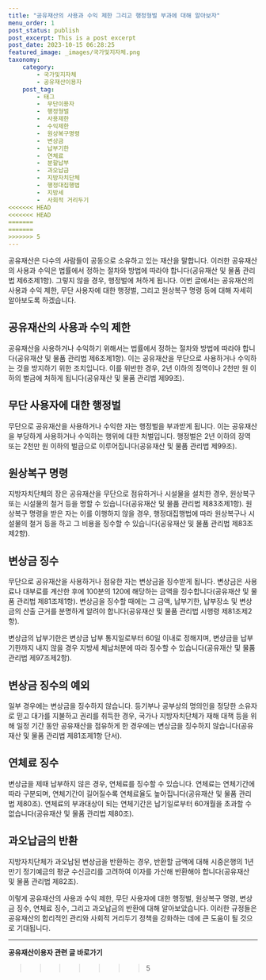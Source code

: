 ```yaml
---
title: "공유재산의 사용과 수익 제한 그리고 행정형벌 부과에 대해 알아보자"
menu_order: 1
post_status: publish
post_excerpt: This is a post excerpt
post_date: 2023-10-15 06:28:25
featured_image: _images/국가및지자체.png
taxonomy:
    category:
        - 국가및지자체
        - 공유재산이용자
    post_tag:
        - 태그
        -  무단이용자
        -  행정형벌
        -  사용제한
        -  수익제한
        -  원상복구명령
        -  변상금
        -  납부기한
        -  연체료
        -  분할납부
        -  과오납금
        -  지방자치단체
        -  행정대집행법
        -  지방세
        -  사회적 거리두기
<<<<<<< HEAD
<<<<<<< HEAD
=======
=======
>>>>>>> 5
---
```




공유재산은 다수의 사람들이 공동으로 소유하고 있는 재산을 말합니다. 이러한 공유재산의 사용과 수익은 법률에서 정하는 절차와 방법에 따라야 합니다(공유재산 및 물품 관리법 제6조제1항). 그렇지 않을 경우, 행정벌에 처하게 됩니다. 이번 글에서는 공유재산의 사용과 수익 제한, 무단 사용자에 대한 행정벌, 그리고 원상복구 명령 등에 대해 자세히 알아보도록 하겠습니다.

## 공유재산의 사용과 수익 제한

공유재산을 사용하거나 수익하기 위해서는 법률에서 정하는 절차와 방법에 따라야 합니다(공유재산 및 물품 관리법 제6조제1항). 이는 공유재산을 무단으로 사용하거나 수익하는 것을 방지하기 위한 조치입니다. 이를 위반한 경우, 2년 이하의 징역이나 2천만 원 이하의 벌금에 처하게 됩니다(공유재산 및 물품 관리법 제99조).

## 무단 사용자에 대한 행정벌

무단으로 공유재산을 사용하거나 수익한 자는 행정벌을 부과받게 됩니다. 이는 공유재산을 부당하게 사용하거나 수익하는 행위에 대한 처벌입니다. 행정벌은 2년 이하의 징역 또는 2천만 원 이하의 벌금으로 이루어집니다(공유재산 및 물품 관리법 제99조).

## 원상복구 명령

지방자치단체의 장은 공유재산을 무단으로 점유하거나 시설물을 설치한 경우, 원상복구 또는 시설물의 철거 등을 명할 수 있습니다(공유재산 및 물품 관리법 제83조제1항). 원상복구 명령을 받은 자는 이를 이행하지 않을 경우, 행정대집행법에 따라 원상복구나 시설물의 철거 등을 하고 그 비용을 징수할 수 있습니다(공유재산 및 물품 관리법 제83조제2항).

## 변상금 징수

무단으로 공유재산을 사용하거나 점유한 자는 변상금을 징수받게 됩니다. 변상금은 사용료나 대부료를 계산한 후에 100분의 120에 해당하는 금액을 징수합니다(공유재산 및 물품 관리법 제81조제1항). 변상금을 징수할 때에는 그 금액, 납부기한, 납부장소 및 변상금의 산출 근거를 분명하게 알려야 합니다(공유재산 및 물품 관리법 시행령 제81조제2항).

변상금의 납부기한은 변상금 납부 통지일로부터 60일 이내로 정해지며, 변상금을 납부기한까지 내지 않을 경우 지방세 체납처분에 따라 징수할 수 있습니다(공유재산 및 물품 관리법 제97조제2항).

## 변상금 징수의 예외

일부 경우에는 변상금을 징수하지 않습니다. 등기부나 공부상의 명의인을 정당한 소유자로 믿고 대가를 지불하고 권리를 취득한 경우, 국가나 지방자치단체가 재해 대책 등을 위해 일정 기간 동안 공유재산을 점유하게 한 경우에는 변상금을 징수하지 않습니다(공유재산 및 물품 관리법 제81조제1항 단서).

## 연체료 징수

변상금을 제때 납부하지 않은 경우, 연체료를 징수할 수 있습니다. 연체료는 연체기간에 따라 구분되며, 연체기간이 길어질수록 연체료율도 높아집니다(공유재산 및 물품 관리법 제80조). 연체료의 부과대상이 되는 연체기간은 납기일로부터 60개월을 초과할 수 없습니다(공유재산 및 물품 관리법 제80조).

## 과오납금의 반환

지방자치단체가 과오납된 변상금을 반환하는 경우, 반환할 금액에 대해 시중은행의 1년 만기 정기예금의 평균 수신금리를 고려하여 이자를 가산해 반환해야 합니다(공유재산 및 물품 관리법 제82조).

이렇게 공유재산의 사용과 수익 제한, 무단 사용자에 대한 행정벌, 원상복구 명령, 변상금 징수, 연체료 징수, 그리고 과오납금의 반환에 대해 알아보았습니다. 이러한 규정들은 공유재산의 합리적인 관리와 사회적 거리두기 정책을 강화하는 데에 큰 도움이 될 것으로 기대됩니다.




<!-- wp:separator -->
<hr class="wp-block-separator has-alpha-channel-opacity"/>
<!-- /wp:separator -->

<!-- wp:group {"backgroundColor":"base","layout":{"type":"constrained"}} -->
<div class="wp-block-group has-base-background-color has-background"><!-- wp:paragraph {"align":"center","fontSize":"large"} -->
<p class="has-text-align-center has-large-font-size"><strong>공유재산이용자 관련 글 바로가기</strong></p>
<!-- /wp:paragraph -->


<!-- wp:latest-posts
{"categories":[{"id":1570,"count":19,"description":"","link":"https://uknowlaw.com/category/%ea%b3%b5%ec%9c%a0%ec%9e%ac%ec%82%b0%ec%9d%b4%ec%9a%a9%ec%9e%90/","name":"공유재산이용자","slug":"공유재산이용자","taxonomy":"category","parent":0,"meta":[],"_links":{"self":[{"href":"https://uknowlaw.com/wp-json/wp/v2/categories/1570"}],"collection":[{"href":"https://uknowlaw.com/wp-json/wp/v2/categories"}],"about":[{"href":"https://uknowlaw.com/wp-json/wp/v2/taxonomies/category"}],"wp:post_type":[{"href":"https://uknowlaw.com/wp-json/wp/v2/posts?categories=1570"}],"curies":[{"name":"wp","href":"https://api.w.org/{rel}","templated":true}]}}],"postsToShow":100,"excerptLength":28,"postLayout":"grid","columns":2,"featuredImageAlign":"left","featuredImageSizeSlug":"large","fontSize":"medium"} /--></div>
<!-- /wp:group -->
>>>>>>> 5

